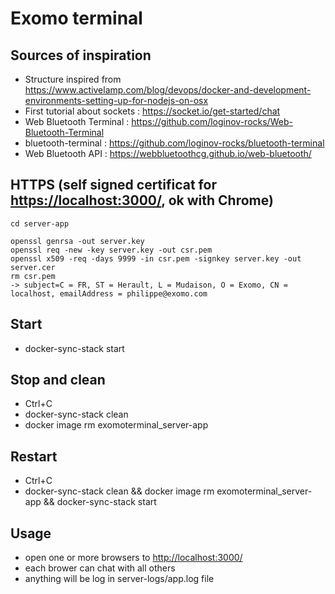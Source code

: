 # Exomo terminal

## Sources of inspiration

- Structure inspired from <https://www.activelamp.com/blog/devops/docker-and-development-environments-setting-up-for-nodejs-on-osx>
- First tutorial about sockets : <https://socket.io/get-started/chat>
- Web Bluetooth Terminal : <https://github.com/loginov-rocks/Web-Bluetooth-Terminal>
- bluetooth-terminal : <https://github.com/loginov-rocks/bluetooth-terminal>
- Web Bluetooth API : <https://webbluetoothcg.github.io/web-bluetooth/>

## HTTPS (self signed certificat for <https://localhost:3000/>, ok with Chrome)

    cd server-app

    openssl genrsa -out server.key
    openssl req -new -key server.key -out csr.pem
    openssl x509 -req -days 9999 -in csr.pem -signkey server.key -out server.cer
    rm csr.pem
    -> subject=C = FR, ST = Herault, L = Mudaison, O = Exomo, CN = localhost, emailAddress = philippe@exomo.com

## Start

- docker-sync-stack start

## Stop and clean

- Ctrl+C
- docker-sync-stack clean
- docker image rm exomoterminal_server-app

## Restart

- Ctrl+C
- docker-sync-stack clean && docker image rm exomoterminal_server-app && docker-sync-stack start

## Usage

- open one or more browsers to <http://localhost:3000/>
- each brower can chat with all others
- anything will be log in server-logs/app.log file

